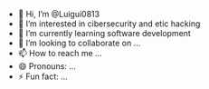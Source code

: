 - 👋 Hi, I’m @Luigui0813
- 👀 I’m interested in cibersecurity and etic hacking
- 🌱 I’m currently learning  software development
- 💞️ I’m looking to collaborate on ...
- 📫 How to reach me ...
- 😄 Pronouns: ...
- ⚡ Fun fact: ...

<!---
Luigui0813/Luigui0813 is a ✨ special ✨ repository because its `README.md` (this file) appears on your GitHub profile.
You can click the Preview link to take a look at your changes.
--->

